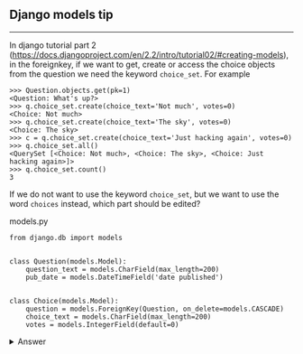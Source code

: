 ## Django models tip
---
In django tutorial part 2 (https://docs.djangoproject.com/en/2.2/intro/tutorial02/#creating-models), in the foreignkey, if we want to get, create or access the choice objects from the question we need the keyword `choice_set`.
For example
```
>>> Question.objects.get(pk=1)
<Question: What's up?>
>>> q.choice_set.create(choice_text='Not much', votes=0)
<Choice: Not much>
>>> q.choice_set.create(choice_text='The sky', votes=0)
<Choice: The sky>
>>> c = q.choice_set.create(choice_text='Just hacking again', votes=0)
>>> q.choice_set.all()
<QuerySet [<Choice: Not much>, <Choice: The sky>, <Choice: Just hacking again>]>
>>> q.choice_set.count()
3
```
If we do not want to use the keyword `choice_set`, but we want to use the word `choices` instead, which part should be edited?

models.py

```
from django.db import models


class Question(models.Model):
    question_text = models.CharField(max_length=200)
    pub_date = models.DateTimeField('date published')


class Choice(models.Model):
    question = models.ForeignKey(Question, on_delete=models.CASCADE)
    choice_text = models.CharField(max_length=200)
    votes = models.IntegerField(default=0)
```

<details><summary>Answer</summary>

```
class Choice(models.Model):
    question = models.ForeignKey(Question,related_name="choices", on_delete=models.CASCADE)
```

adding the kwarg `related_name` in the ForeignKey parameter
### The benefit of using related_name
---
The related_name allows you to specify a simpler or more legible name to get the reverse relation. 
</details>
